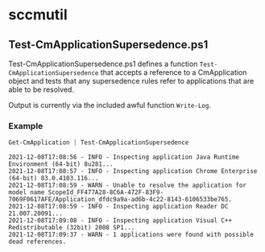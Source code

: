 # sccmutil
## Test-CmApplicationSupersedence.ps1
Test-CmApplicationSupersedence.ps1 defines a function `Test-CmApplicationSupersedence` that accepts a reference to a CmApplication object and tests that any supersedence rules refer to applications that are able to be resolved.

Output is currently via the included awful function `Write-Log`.
### Example
```powershell
Get-CmApplication | Test-CmApplicationSupersedence
```
```
2021-12-08T17:08:56 - INFO - Inspecting application Java Runtime Environment (64-bit) 8u281...
2021-12-08T17:08:57 - INFO - Inspecting application Chrome Enterprise (64-bit) 83.0.4103.116...
2021-12-08T17:08:59 - WARN - Unable to resolve the application for model name ScopeId_FF477A28-8C6A-472F-83F9-7069F0617AFE/Application_dfdc9a9a-ad6b-4c22-8143-6106533be765.
2021-12-08T17:08:59 - INFO - Inspecting application Reader DC 21.007.20091...
2021-12-08T17:09:08 - INFO - Inspecting application Visual C++ Redistributable (32bit) 2008 SP1...
2021-12-08T17:09:37 - WARN - 1 applications were found with possible dead references.
```

